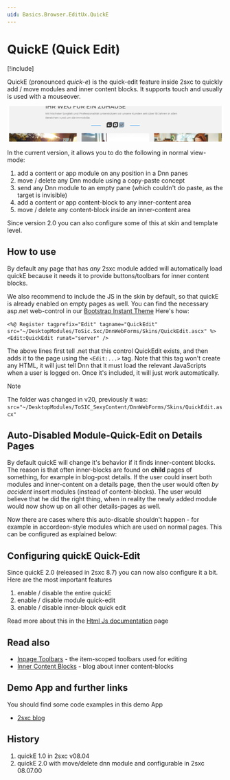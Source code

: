 ```yaml
---
uid: Basics.Browser.EditUx.QuickE
---
```

# QuickE (Quick Edit)

[!include[](~/pages/basics/stack/_shared-float-summary.md)]
<style>.context-box-summary .browser-edit { visibility: visible; }</style>

QuickE (pronounced _quick-e_) is the quick-edit feature inside 2sxc to quickly add / move modules and inner content blocks. It supports touch and usually is used with a mouseover.

![Example showing quickE](./assets/example-quicke.png)

In the current version, it allows you to do the following in normal view-mode:

1. add a content or app module on any position in a Dnn panes
1. move / delete any Dnn module using a copy-paste concept
1. send any Dnn module to an empty pane (which couldn't do paste, as the target is invisible)
1. add a content or app content-block to any inner-content area
1. move / delete any content-block inside an inner-content area

Since version 2.0 you can also configure some of this at skin and template level.

## How to use

By default any page that has _any_ 2sxc module added will automatically load quickE because it needs it to provide buttons/toolbars for inner content blocks.

We also recommend to include the JS in the skin by default, so that quickE is already enabled on empty pages as well. You can find the necessary asp.net web-control in our [Bootstrap Instant Theme](https://github.com/2sic/dnn-theme-bootstrap4-instant/blob/master/controls/2sxc-quickedit.ascx) Here's how:

```ascx
<%@ Register tagprefix="Edit" tagname="QuickEdit" src="~/DesktopModules/ToSic.Sxc/DnnWebForms/Skins/QuickEdit.ascx" %>
<Edit:QuickEdit runat="server" />
```

The above lines first tell .net that this control QuickEdit exists, and then adds it to the page using the `<Edit:...>` tag. Note that this tag won't create any HTML, it will just tell Dnn that it must load the relevant JavaScripts when a user is logged on.
Once it's included, it will just work automatically.

> [!NOTE]
> The folder was changed in v20, previously it was:
> `src="~/DesktopModules/ToSIC_SexyContent/DnnWebForms/Skins/QuickEdit.ascx"`


## Auto-Disabled Module-Quick-Edit on Details Pages

By default quickE will change it's behavior if it finds inner-content blocks. The reason is that often inner-blocks are found on **child** pages of something, for example in blog-post details. If the user could insert both modules and inner-content on a details page, then the user would often _by accident_ insert modules (instead of content-blocks). The user would believe that he did the right thing, when in reality the newly added module would now show up on all other details-pages as well.

Now there are cases where this auto-disable shouldn't happen - for example in accordeon-style modules which are used on normal pages. This can be configured as explained below:

## Configuring quickE Quick-Edit

Since quickE 2.0 (released in 2sxc 8.7) you can now also configure it a bit. Here are the most important features

1. enable / disable the entire quickE
1. enable / disable module quick-edit
1. enable / disable inner-block quick edit

Read more about this in the [Html Js documentation](xref:JsCode.QuickE.Index) page


## Read also

* [Inpage Toolbars](xref:Basics.Browser.EditUx.Toolbars.Index) - the item-scoped toolbars used for editing
* [Inner Content Blocks](http://2sxc.org/en/blog/post/designing-articles-with-inner-content-blocks-new-in-8-4-like-modules-inside-modules) - blog about inner content-blocks

## Demo App and further links

You should find some code examples in this demo App

* [2sxc blog](xref:App.Blog)

## History

1. quickE 1.0 in 2sxc v08.04
2. quickE 2.0 with move/delete dnn module and configurable in 2sxc 08.07.00
